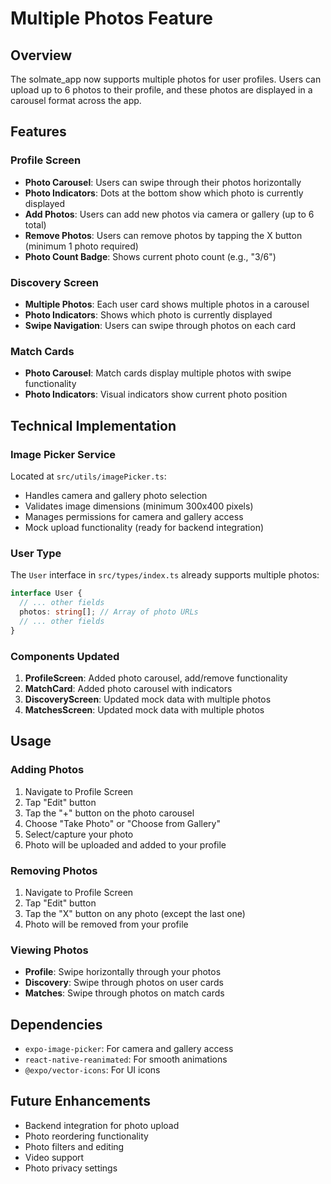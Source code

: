 # Multiple Photos Feature

## Overview
The solmate_app now supports multiple photos for user profiles. Users can upload up to 6 photos to their profile, and these photos are displayed in a carousel format across the app.

## Features

### Profile Screen
- **Photo Carousel**: Users can swipe through their photos horizontally
- **Photo Indicators**: Dots at the bottom show which photo is currently displayed
- **Add Photos**: Users can add new photos via camera or gallery (up to 6 total)
- **Remove Photos**: Users can remove photos by tapping the X button (minimum 1 photo required)
- **Photo Count Badge**: Shows current photo count (e.g., "3/6")

### Discovery Screen
- **Multiple Photos**: Each user card shows multiple photos in a carousel
- **Photo Indicators**: Shows which photo is currently displayed
- **Swipe Navigation**: Users can swipe through photos on each card

### Match Cards
- **Photo Carousel**: Match cards display multiple photos with swipe functionality
- **Photo Indicators**: Visual indicators show current photo position

## Technical Implementation

### Image Picker Service
Located at `src/utils/imagePicker.ts`:
- Handles camera and gallery photo selection
- Validates image dimensions (minimum 300x400 pixels)
- Manages permissions for camera and gallery access
- Mock upload functionality (ready for backend integration)

### User Type
The `User` interface in `src/types/index.ts` already supports multiple photos:
```typescript
interface User {
  // ... other fields
  photos: string[]; // Array of photo URLs
  // ... other fields
}
```

### Components Updated
1. **ProfileScreen**: Added photo carousel, add/remove functionality
2. **MatchCard**: Added photo carousel with indicators
3. **DiscoveryScreen**: Updated mock data with multiple photos
4. **MatchesScreen**: Updated mock data with multiple photos

## Usage

### Adding Photos
1. Navigate to Profile Screen
2. Tap "Edit" button
3. Tap the "+" button on the photo carousel
4. Choose "Take Photo" or "Choose from Gallery"
5. Select/capture your photo
6. Photo will be uploaded and added to your profile

### Removing Photos
1. Navigate to Profile Screen
2. Tap "Edit" button
3. Tap the "X" button on any photo (except the last one)
4. Photo will be removed from your profile

### Viewing Photos
- **Profile**: Swipe horizontally through your photos
- **Discovery**: Swipe through photos on user cards
- **Matches**: Swipe through photos on match cards

## Dependencies
- `expo-image-picker`: For camera and gallery access
- `react-native-reanimated`: For smooth animations
- `@expo/vector-icons`: For UI icons

## Future Enhancements
- Backend integration for photo upload
- Photo reordering functionality
- Photo filters and editing
- Video support
- Photo privacy settings 